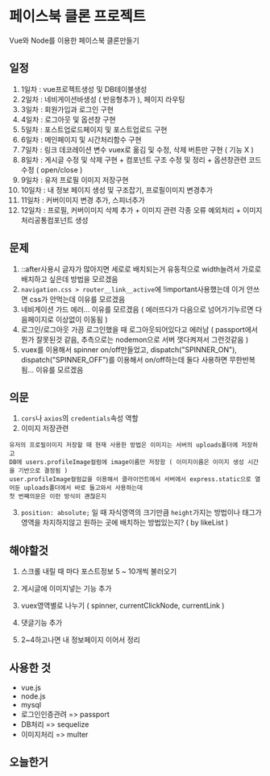 # 페이스북 클론 프로젝트
Vue와 Node를 이용한 페이스북 클론만들기

## 일정
1. 1일차 : vue프로젝트생성 및 DB테이블생성
2. 2일차 : 네비게이션바생성 ( 반응형추가 ), 페이지 라우팅
3. 3일차 : 회원가입과 로그인 구현
4. 4일차 : 로그아웃 및 옵션창 구현
5. 5일차 : 포스트업로드페이지 및 포스트업로드 구현
6. 6일차 : 메인페이지 및 시간처리함수 구현
7. 7일차 : 링크 데코레이션 변수 vuex로 옮김 및 수정, 삭제 버튼만 구현 ( 기능 X )
8. 8일차 : 게시글 수정 및 삭제 구현 + 컴포넌트 구조 수정 및 정리 + 옵션창관련 코드 수정 ( open/close )
9. 9일차 : 유저 프로필 이미지 저장구현
10. 10일차 : 내 정보 페이지 생성 및 구조잡기, 프로필이미지 변경추가
11. 11일차 : 커버이미지 변경 추가, 스피너추가
12. 12일차 : 프로필, 커버이미지 삭제 추가 + 이미지 관련 각종 오류 예외처리 + 이미지 처리공통컴포넌트 생성

## 문제
1. ::after사용시 글자가 많아지면 세로로 배치되는거 유동적으로 width늘려서 가로로 배치하고 싶은데 방법을 모르겠음
2. `navigation.css > router__link__active`에 !important사용했는데 이거 안쓰면 css가 안먹는데 이유를 모르겠음
3. 네비게이션 가드 에러... 이유를 모르겠음 ( 에러뜨다가 다음으로 넘어가기누르면 다음페이지로 이상없이 이동됨 )
4. 로그인/로그아웃 가끔 로그인했을 때 로그아웃되어있다고 에러남 ( passport에서 뭔가 잘못된것 같음, 추측으로는 nodemon으로 서버 껏다켜져서 그런것같음 )
5. vuex를 이용해서 spinner on/off만들었고, dispatch("SPINNER_ON"), dispatch("SPINNER_OFF")를 이용해서 on/off하는데 둘다 사용하면 무한반복됨... 이유를 모르겠음

## 의문
1. `cors`나 `axios`의 `credentials`속성 역할
2. 이미지 저장관련
```
유저의 프로필이미지 저장할 때 현재 사용한 방법은 이미지는 서버의 uploads폴더에 저장하고
DB에 users.profileImage컬럼에 image이름만 저장함 ( 이미지이름은 이미지 생성 시간을 기반으로 결정됨 )
user.profileImage컬럼값을 이용해서 클라이언트에서 서버에서 express.static으로 열어둔 uploads폴더에서 바로 들고와서 사용하는데
첫 번째의문은 이런 방식이 괜찮은지
```
3. `position: absolute;` 일 때 자식영역의 크기만큼 `height`가지는 방법이나 태그가 영역을 차지하지않고 원하는 곳에 배치하는 방법있는지? ( by likeList )

## 해야할것
1. 스크롤 내릴 때 마다 포스트정보 5 ~ 10개씩 불러오기
2. 게시글에 이미지넣는 기능 추가
3. vuex영역별로 나누기 ( spinner, currentClickNode, currentLink )

4. 댓글기능 추가
5. 2~4하고나면 내 정보페이지 이어서 정리

## 사용한 것
+ vue.js
+ node.js
+ mysql
+ 로그인인증관려 => passport
+ DB처리 => sequelize
+ 이미지처리 => multer

## 오늘한거
